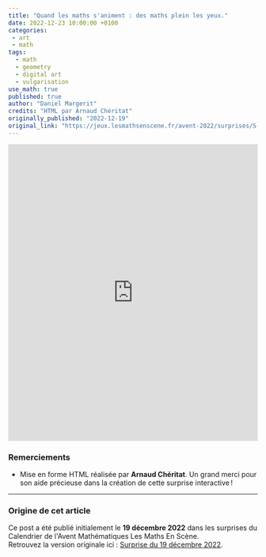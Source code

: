 ```yaml
---
title: "Quand les maths s'animent : des maths plein les yeux."
date: 2022-12-23 10:00:00 +0100
categories: 
 - art
 - math
tags:
  - math
  - geometry
  - digital art
  - vulgarisation
use_math: true
published: true
author: "Daniel Margerit"
credits: "HTML par Arnaud Chéritat"
originally_published: "2022-12-19"
original_link: "https://jeux.lesmathsenscene.fr/avent-2022/surprises/S-D8CTBLuP9EKEgqSrrVTyvC6NCoOsuMBp/"
---
```


<iframe src="https://danielmargerit.github.io/images/posts/2022-12-23/aire.html" width="100%" height="600px" style="border: none;"></iframe>


### Remerciements
- Mise en forme HTML réalisée par **Arnaud Chéritat**. Un grand merci pour son aide précieuse dans la création de cette surprise interactive !

---

### Origine de cet article
Ce post a été publié initialement le **19 décembre 2022** dans les surprises du Calendrier de l'Avent Mathématiques Les Maths En Scène.  
Retrouvez la version originale ici : [Surprise du 19 décembre 2022](https://jeux.lesmathsenscene.fr/avent-2022/surprises/S-D8CTBLuP9EKEgqSrrVTyvC6NCoOsuMBp/).

